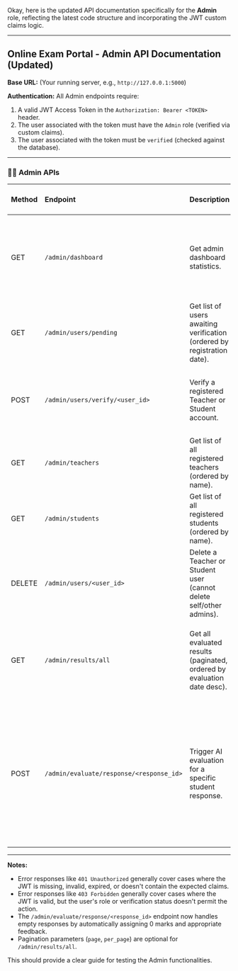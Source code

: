 Okay, here is the updated API documentation specifically for the **Admin** role, reflecting the latest code structure and incorporating the JWT custom claims logic.

---

## Online Exam Portal - Admin API Documentation (Updated)

**Base URL:** (Your running server, e.g., `http://127.0.0.1:5000`)

**Authentication:** All Admin endpoints require:

1.  A valid JWT Access Token in the `Authorization: Bearer <TOKEN>` header.
2.  The user associated with the token must have the `Admin` role (verified via custom claims).
3.  The user associated with the token must be `verified` (checked against the database).

---

### 🧑‍💼 Admin APIs

| Method | Endpoint                         | Description                                                 | Request Body (JSON) | Path/Query Params             | Success Response (200 OK)                                                                                                                                                                                                    | Error Responses                                                                                                                                                                                             |
| :----- | :------------------------------- | :---------------------------------------------------------- | :------------------ | :---------------------------- | :--------------------------------------------------------------------------------------------------------------------------------------------------------------------------------------------------------------------------- | :---------------------------------------------------------------------------------------------------------------------------------------------------------------------------------------------------------- |
| GET    | `/admin/dashboard`               | Get admin dashboard statistics.                             | None                | None                          | `{"message": "Admin Dashboard", "active_teachers": 5, "active_students": 50, "pending_verifications": 3, "total_exams": 15, "total_responses_submitted": 250, "responses_evaluated": 200, "responses_pending_evaluation": 50}` | `401 Unauthorized` (No/Invalid Token, Missing/Invalid Claims), `403 Forbidden` (Wrong Role/Not Verified)                                                                                                  |
| GET    | `/admin/users/pending`           | Get list of users awaiting verification (ordered by registration date). | None                | None                          | `[{"id": 2, "name": "Pending Teacher", "email": "pending.t@example.com", "role": "Teacher", "registered_at": "2024-01-10T10:00:00"}, ...]`                                                                                  | `401/403`                                                                                                                                                                                                   |
| POST   | `/admin/users/verify/<user_id>` | Verify a registered Teacher or Student account.               | None                | `user_id` (int)               | `{"msg": "User pending.t@example.com verified successfully"}`                                                                                                                                                               | `401/403`, `404 Not Found` (User ID), `400 Bad Request` (User already verified or trying to verify Admin)                                                                                                    |
| GET    | `/admin/teachers`                | Get list of all registered teachers (ordered by name).        | None                | None                          | `[{"id": 3, "name": "Teacher One", "email": "teacher1@example.com", "is_verified": true}, ...]`                                                                                                                            | `401/403`                                                                                                                                                                                                   |
| GET    | `/admin/students`                | Get list of all registered students (ordered by name).        | None                | None                          | `[{"id": 4, "name": "Student One", "email": "student1@example.com", "is_verified": true}, ...]`                                                                                                                            | `401/403`                                                                                                                                                                                                   |
| DELETE | `/admin/users/<user_id>`        | Delete a Teacher or Student user (cannot delete self/other admins). | None                | `user_id` (int)               | `{"msg": "User student1@example.com deleted successfully"}`                                                                                                                                                                  | `401/403` (Auth, Trying to delete self/Admin), `404 Not Found` (User ID)                                                                                                                                   |
| GET    | `/admin/results/all`             | Get all evaluated results (paginated, ordered by evaluation date desc). | None                | `?page=1&per_page=20` (Optional) | `{"results": [{"evaluation_id": 1, "student_name": "S Name", "student_email": "s@e.com", "exam_title": "Exam 1", "question_text": "What is...?", "marks_awarded": 4.5, "evaluated_by": "AI_Gemini (Admin Trigger: 1)", "evaluated_at": "..."}], "total": 150, "pages": 8, "current_page": 1}` | `401/403`                                                                                                                                                                                                   |
| POST   | `/admin/evaluate/response/<response_id>` | Trigger AI evaluation for a specific student response.       | None                | `response_id` (int)           | **Success:** `{"msg": "AI evaluation successful", "evaluation_id": 12, "marks_awarded": 4.0, "feedback": "Good explanation..."}`<br/>**Empty Response:** `{"msg": "AI evaluation skipped: Student response was empty. Marked as 0.", "evaluation_id": 13, ...}` | `401/403`, `404 Not Found` (Response ID or related Question), `400 Bad Request` (Already evaluated), `500 Internal Server Error` (AI API call failure, parsing error, DB error saving evaluation, other exception) |

---

**Notes:**

*   Error responses like `401 Unauthorized` generally cover cases where the JWT is missing, invalid, expired, or doesn't contain the expected claims.
*   Error responses like `403 Forbidden` generally cover cases where the JWT is valid, but the user's role or verification status doesn't permit the action.
*   The `/admin/evaluate/response/<response_id>` endpoint now handles empty responses by automatically assigning 0 marks and appropriate feedback.
*   Pagination parameters (`page`, `per_page`) are optional for `/admin/results/all`.

This should provide a clear guide for testing the Admin functionalities.